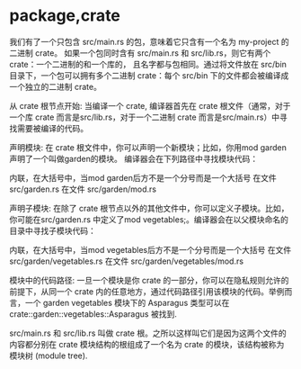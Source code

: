 # package,crate

我们有了一个只包含 src/main.rs 的包，意味着它只含有一个名为 my-project 的二进制 crate。
如果一个包同时含有 src/main.rs 和 src/lib.rs，则它有两个 crate：一个二进制的和一个库的，
且名字都与包相同。通过将文件放在 src/bin 目录下，一个包可以拥有多个二进制 crate：每个 src/bin 
下的文件都会被编译成一个独立的二进制 crate。

从 crate 根节点开始: 当编译一个 crate, 编译器首先在 crate 根文件（通常，对于一个库 crate 
而言是src/lib.rs，对于一个二进制 crate 而言是src/main.rs）中寻找需要被编译的代码。

声明模块: 在 crate 根文件中，你可以声明一个新模块；比如，你用mod garden声明了一个叫做garden的模块。
编译器会在下列路径中寻找模块代码：

内联，在大括号中，当mod garden后方不是一个分号而是一个大括号
在文件 src/garden.rs
在文件 src/garden/mod.rs

声明子模块: 在除了 crate 根节点以外的其他文件中，你可以定义子模块。比如，你可能在src/garden.rs
中定义了mod vegetables;。编译器会在以父模块命名的目录中寻找子模块代码：

内联，在大括号中，当mod vegetables后方不是一个分号而是一个大括号
在文件 src/garden/vegetables.rs
在文件 src/garden/vegetables/mod.rs

模块中的代码路径: 一旦一个模块是你 crate 的一部分，你可以在隐私规则允许的前提下，从同一个 crate
内的任意地方，通过代码路径引用该模块的代码。举例而言，一个 garden vegetables 模块下的
Asparagus 类型可以在 crate::garden::vegetables::Asparagus 被找到.

src/main.rs 和 src/lib.rs 叫做 crate 根。之所以这样叫它们是因为这两个文件的内容都分别在 crate 
模块结构的根组成了一个名为 crate 的模块，该结构被称为 模块树 (module tree).